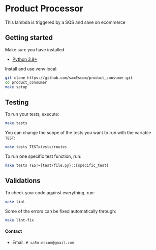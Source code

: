 # Product Processor

This lambda is triggered by a SQS and save on ecommerce

## Getting started

Make sure you have installed

- [Python 3.9+](https://www.python.org/downloads/)


Install and use venv local:

```sh
git clone https://github.com/samEscom/product_consumer.git
cd product_consumer
make setup
```

## Testing

To run your tests, execute:

```sh
make tests
```
You can change the scope of the tests you want to run with the variable `TEST`:

```sh
make tests TEST=tests/routes
```

To run one specific test function, run:
```sh
make tests TEST={test/file.py}::{specific_test}
```

## Validations

To check your code against everything, run:

```sh
make lint
```

Some of the errors can be fixed automatically through:

```sh
make lint-fix
```

#### Contact

- Email: `# sa5m.escom@gmail.com`
